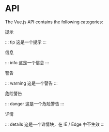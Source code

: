 # API

The Vue.js API contains the following categories:

提示

::: tip
这是一个提示
:::

信息

::: info
这是一个信息
:::

警告

::: warning
这是一个警告
:::

危险警告

::: danger
这是一个危险警告
:::

详情

::: details
这是一个详情块，在 IE / Edge 中不生效
:::
